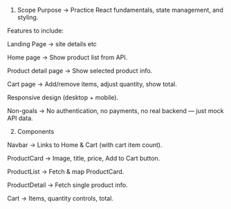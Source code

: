 1. Scope
Purpose → Practice React fundamentals, state management, and styling.

Features to include:

Landing Page -> site details etc

Home page → Show product list from API.

Product detail page → Show selected product info.

Cart page → Add/remove items, adjust quantity, show total.

Responsive design (desktop + mobile).

Non-goals → No authentication, no payments, no real backend — just mock API data.


2. Components

Navbar → Links to Home & Cart (with cart item count).

ProductCard → Image, title, price, Add to Cart button.

ProductList → Fetch & map ProductCard.

ProductDetail → Fetch single product info.

Cart → Items, quantity controls, total.
